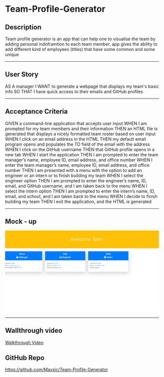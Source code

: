 # Team-Profile-Generator

## Description
Team profile generator is an app that can help one to visualise the team by adding personal indoframtion to each team member. 
app gives the ability to add different kind of employees (titles) that have some common and some unique 

---

## User Story 
AS A manager
I WANT to generate a webpage that displays my team's basic info
SO THAT I have quick access to their emails and GitHub profiles

---
## Acceptance Criteria

GIVEN a command-line application that accepts user input
WHEN I am prompted for my team members and their information
THEN an HTML file is generated that displays a nicely formatted team roster based on user input
WHEN I click on an email address in the HTML
THEN my default email program opens and populates the TO field of the email with the address
WHEN I click on the GitHub username
THEN that GitHub profile opens in a new tab
WHEN I start the application
THEN I am prompted to enter the team manager’s name, employee ID, email address, and office number
WHEN I enter the team manager’s name, employee ID, email address, and office number
THEN I am presented with a menu with the option to add an engineer or an intern or to finish building my team
WHEN I select the engineer option
THEN I am prompted to enter the engineer’s name, ID, email, and GitHub username, and I am taken back to the menu
WHEN I select the intern option
THEN I am prompted to enter the intern’s name, ID, email, and school, and I am taken back to the menu
WHEN I decide to finish building my team
THEN I exit the application, and the HTML is generated

---

## Mock - up

![An image of generated web page](./mockUp.png)

---

## Wallthrough video
[Walkthrough Video](./Untitled_%20Aug%2011%202022%2010_03%20PM.mp4)

## GitHub Repo
https://github.com/Mavsic/Team-Profile-Generator

